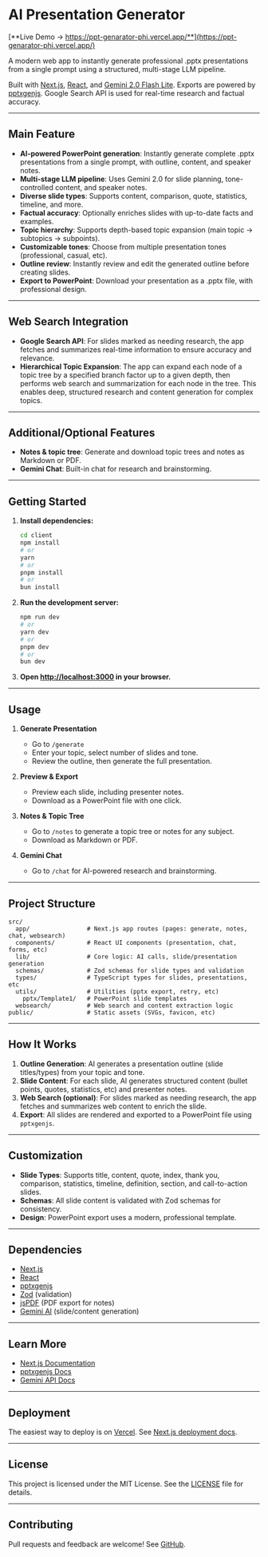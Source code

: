 # AI Presentation Generator

[**Live Demo → https://ppt-genarator-phi.vercel.app/**](https://ppt-genarator-phi.vercel.app/)

A modern web app to instantly generate professional .pptx presentations from a single prompt using a structured, multi-stage LLM pipeline.

Built with [Next.js](https://nextjs.org), [React](https://react.dev), and [Gemini 2.0 Flash Lite](https://ai.google.dev/gemini-api/docs/). Exports are powered by [pptxgenjs](https://gitbrent.github.io/PptxGenJS/). Google Search API is used for real-time research and factual accuracy.

---

## Main Feature

- **AI-powered PowerPoint generation**: Instantly generate complete .pptx presentations from a single prompt, with outline, content, and speaker notes.
- **Multi-stage LLM pipeline**: Uses Gemini 2.0 for slide planning, tone-controlled content, and speaker notes.
- **Diverse slide types**: Supports content, comparison, quote, statistics, timeline, and more.
- **Factual accuracy**: Optionally enriches slides with up-to-date facts and examples.
- **Topic hierarchy**: Supports depth-based topic expansion (main topic → subtopics → subpoints).
- **Customizable tones**: Choose from multiple presentation tones (professional, casual, etc).
- **Outline review**: Instantly review and edit the generated outline before creating slides.
- **Export to PowerPoint**: Download your presentation as a .pptx file, with professional design.

---

## Web Search Integration

- **Google Search API**: For slides marked as needing research, the app fetches and summarizes real-time information to ensure accuracy and relevance.
- **Hierarchical Topic Expansion**: The app can expand each node of a topic tree by a specified branch factor up to a given depth, then performs web search and summarization for each node in the tree. This enables deep, structured research and content generation for complex topics.

---

## Additional/Optional Features

- **Notes & topic tree**: Generate and download topic trees and notes as Markdown or PDF.
- **Gemini Chat**: Built-in chat for research and brainstorming.

---

## Getting Started

1. **Install dependencies:**

   ```bash
   cd client
   npm install
   # or
   yarn
   # or
   pnpm install
   # or
   bun install
   ```

2. **Run the development server:**

   ```bash
   npm run dev
   # or
   yarn dev
   # or
   pnpm dev
   # or
   bun dev
   ```

3. **Open [http://localhost:3000](http://localhost:3000) in your browser.**

---

## Usage

1. **Generate Presentation**
   - Go to `/generate`
   - Enter your topic, select number of slides and tone.
   - Review the outline, then generate the full presentation.

2. **Preview & Export**
   - Preview each slide, including presenter notes.
   - Download as a PowerPoint file with one click.

3. **Notes & Topic Tree**
   - Go to `/notes` to generate a topic tree or notes for any subject.
   - Download as Markdown or PDF.

4. **Gemini Chat**
   - Go to `/chat` for AI-powered research and brainstorming.

---

## Project Structure

```
src/
  app/                # Next.js app routes (pages: generate, notes, chat, websearch)
  components/         # React UI components (presentation, chat, forms, etc)
  lib/                # Core logic: AI calls, slide/presentation generation
  schemas/            # Zod schemas for slide types and validation
  types/              # TypeScript types for slides, presentations, etc
  utils/              # Utilities (pptx export, retry, etc)
    pptx/Template1/   # PowerPoint slide templates
  websearch/          # Web search and content extraction logic
public/               # Static assets (SVGs, favicon, etc)
```

---

## How It Works

1. **Outline Generation**: AI generates a presentation outline (slide titles/types) from your topic and tone.
2. **Slide Content**: For each slide, AI generates structured content (bullet points, quotes, statistics, etc) and presenter notes.
3. **Web Search (optional)**: For slides marked as needing research, the app fetches and summarizes web content to enrich the slide.
4. **Export**: All slides are rendered and exported to a PowerPoint file using `pptxgenjs`.

---

## Customization

- **Slide Types**: Supports title, content, quote, index, thank you, comparison, statistics, timeline, definition, section, and call-to-action slides.
- **Schemas**: All slide content is validated with Zod schemas for consistency.
- **Design**: PowerPoint export uses a modern, professional template.

---

## Dependencies

- [Next.js](https://nextjs.org/)
- [React](https://react.dev/)
- [pptxgenjs](https://gitbrent.github.io/PptxGenJS/)
- [Zod](https://zod.dev/) (validation)
- [jsPDF](https://github.com/parallax/jsPDF) (PDF export for notes)
- [Gemini AI](https://ai.google.dev/gemini-api/docs/) (slide/content generation)

---

## Learn More

- [Next.js Documentation](https://nextjs.org/docs)
- [pptxgenjs Docs](https://gitbrent.github.io/PptxGenJS/)
- [Gemini API Docs](https://ai.google.dev/gemini-api/docs/)

---

## Deployment

The easiest way to deploy is on [Vercel](https://vercel.com/). See [Next.js deployment docs](https://nextjs.org/docs/app/building-your-application/deploying).

---

## License

This project is licensed under the MIT License. See the [LICENSE](client/LICENSE) file for details.

---

## Contributing

Pull requests and feedback are welcome! See [GitHub](https://github.com/amalshaji/ppt-genarator).
